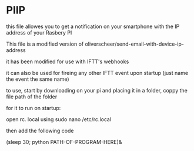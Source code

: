 # PIIP

this file allowes you to get a notification on your smartphone with the IP address of your Rasbery PI 


This file is a modified version of 
oliverscheer/send-email-with-device-ip-address

it has been modified for use with IFTT's webhooks 

it can also be used for fireing any other IFTT event upon startup (just name the event the same name) 

to use, start by downloading on your pi and placing it in a folder, coppy the file path of the folder 


for it to run on startup: 

open rc. local using 
    sudo nano /etc/rc.local 

then add the following code 

  (sleep 30; python PATH-OF-PROGRAM-HERE)&

